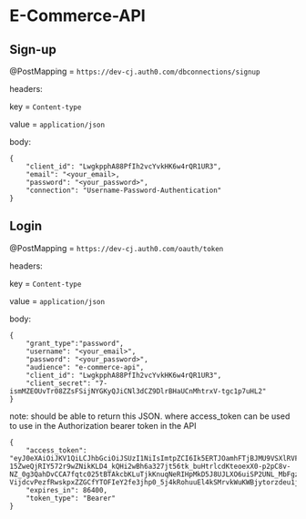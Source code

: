 # E-Commerce-API

## Sign-up
@PostMapping = `https://dev-cj.auth0.com/dbconnections/signup`

headers:

key = `Content-type`

value = `application/json`

body:
```
{
    "client_id": "LwgkpphA88PfIh2vcYvkHK6w4rQR1UR3",
	"email": "<your_email>,
	"password": "<your_password>",
	"connection": "Username-Password-Authentication"
}
```

## Login
@PostMapping = `https://dev-cj.auth0.com/oauth/token`

headers:

key = `Content-type`

value = `application/json`

body:
```
{
    "grant_type":"password",
	"username": "<your_email>",
	"password": "<your_password>",
	"audience": "e-commerce-api",
	"client_id": "LwgkpphA88PfIh2vcYvkHK6w4rQR1UR3",
	"client_secret": "7-ismMZEOUvTr08ZZsFSijNYGKyQJiCNl3dCZ9DlrBHaUCnMhtrxV-tgc1p7uHL2"
}
```
note: should be able to return this JSON. where access_token can be used to use in the Authorization bearer token in the API
```
{
    "access_token": "eyJ0eXAiOiJKV1QiLCJhbGciOiJSUzI1NiIsImtpZCI6Ik5ERTJOamhFTjBJMU9VSXlRVFJGT0VJNFFqY3hPVEk1T0VGRVJFSTFOVVUwUWpNNVJUVXpOUSJ9.eyJpc3MiOiJodHRwczovL2Rldi1jai5hdXRoMC5jb20vIiwic3ViIjoiYXV0aDB8NWNhNDFjZDYyZTdlN2QxMGUyNTUwZTQ3IiwiYXVkIjoiZS1jb21tZXJjZS1hcGkiLCJpYXQiOjE1NTQ4NjA1NTQsImV4cCI6MTU1NDk0Njk1NCwiYXpwIjoiTHdna3BwaEE4OFBmSWgydmNZdmtISzZ3NHJRUjFVUjMiLCJndHkiOiJwYXNzd29yZCJ9.FnzQCJKTY-15ZweQjRIY572r9wZNikKLD4_kQHi2wBh6a327jt56tk_buHtrlcdKteoexX0-p2pC8v-NZ_0g3QahDvCCA7fqtc025tBTAkcbKLuTjkKnuqNeRIHpMkD5J8UJLXO6uiSP2UNL_MbFgznqp0rqYRgiRn3aHbVIxTIODlr2JhpCBuupfjjq5ihGXAhi20jgqWiaKS5d4pZSj_ACVbdNiikmYXKmhDaI-VijdcvPezfRwskpxZZGCfYTOFIeY2fe3jhp0_5j4kRohuuEl4kSMrvkWuKWBjytorzdeu1jKNNM5PsyhD8S64xccFSQv3f14BgTpngqW_5Z9w",
    "expires_in": 86400,
    "token_type": "Bearer"
}
```
